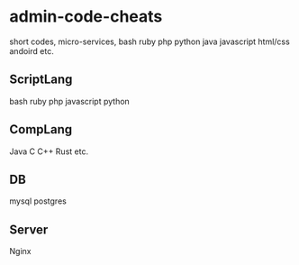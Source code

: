 # admin-code-cheats
short codes, micro-services, bash ruby php python java javascript html/css andoird etc.

## ScriptLang
bash
ruby
php
javascript
python

## CompLang
Java
C
C++
Rust
etc.

## DB
mysql
postgres

## Server

Nginx

